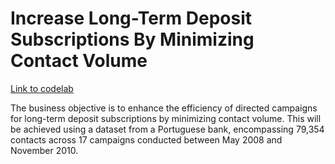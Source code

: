 # Increase Long-Term Deposit Subscriptions By Minimizing Contact Volume

[Link to codelab](IncreaseLongTermDepositSubscriptionsByMinimizingContactVolume.ipynb)

The business objective is to enhance the efficiency of directed campaigns for long-term deposit subscriptions by minimizing contact volume. This will be achieved using a dataset from a Portuguese bank, encompassing 79,354 contacts across 17 campaigns conducted between May 2008 and November 2010. 
